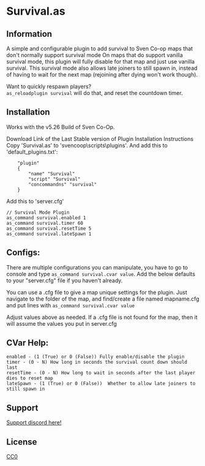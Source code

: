 # Survival.as

## Information
A simple and configurable plugin to add survival to Sven Co-op maps that don't normally support survival mode
On maps that do support vanilla survival mode, this plugin will fully disable for that map and just use vanilla survival.
This survival mode also allows late joiners to still spawn in, instead of having to wait for the next map (rejoining after dying won't work though).

Want to quickly respawn players?  
`as_reloadplugin survival` will do that, and reset the countdown timer. 

## Installation 
Works with the v5.26 Build of Sven Co-Op.    

Download Link of the Last Stable version of Plugin
Installation Instructions
Copy 'Survival.as' to 'svencoop\scripts\plugins'. And add this to 'default_plugins.txt':

```
    "plugin"
    {
        "name" "Survival"
        "script" "Survival"
        "concommandns" "survival"
    }
```

Add this to 'server.cfg'

```
// Survival Mode Plugin
as_command survival.enabled 1
as_command survival.timer 60
as_command survival.resetTime 5
as_command survival.lateSpawn 1
```
  
## Configs:
There are multiple configurations you can manipulate, you have to go to console and type `as_command survival.cvar value`.
Add the below defaults to your "server.cfg" file if you haven't already.

You can use a .cfg file to give a map unique settings for the plugin.
Just navigate to the folder of the map, and find/create a file named mapname.cfg and put lines with `as_command survival.cvar value`

Adjust values above as needed. If a .cfg file is not found for the map, then it will assume the values you put in server.cfg

## CVar Help:
```
enabled - (1 (True) or 0 (False)) Fully enable/disable the plugin
timer - (0 - N) How long in seconds the survival count down should last
resetTime - (0 - N) How long to wait in seconds after the last player dies to reset map
lateSpawn - (1 (True) or 0 (False))  Whether to allow late joiners to still spawn in
```

## Support

[Support discord here!]( https://discord.gg/3tP3Tqu983)

## License

[CC0](https://creativecommons.org/public-domain/cc0/)
